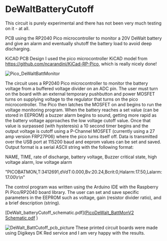 # DeWaltBatteryCutoff
This circuit is purely experimental and there has not been very much testing on it - at all.

PCB using the RP2040 Pico microcontroller to monitor a 20V DeWalt battery and give an alarm and eventually shutoff the battery load to avoid deep discharging.

KiCAD PCB Design
I used the pico microcontroller KiCAD model from https://github.com/ncarandini/KiCad-RP-Pico, which is really nicely done!

![Pico_DeWaltBattMonitor](![rendered_3D_Image_KiCad2](https://user-images.githubusercontent.com/5246863/227246800-28ecda69-5e41-4fba-b494-e9c93554481c.JPG)
)

The circuit uses a RP2040 Pico microcontroller to monitor the battery voltage from a buffered voltage divider on an ADC pin.  The user must turn on the board with an external temporary pushbutton and power MOSFET turns on supplying voltage to the regulator that turns on the pico microcontroller.  The Pico then latches the MOSFET on and begins to run the voltage monitoring program. When the battery reaches a set value (can be stored in EEPROM) a buzzer alarm begins to sound, getting more rapid as the battery voltage approaches the low voltage cutoff value.  Once that value is surpassed (with hysteresis) a 10 second timer begins and the output voltage is cutoff using a P-Channel MOSFET (currently using a 27 amp version FRP27P06) where the pico turns itself off.  Data is transmitted over the USB port at 115200 baud and eeprom values can be set and saved.  Output format is a serial ASCII string with the following format:

NAME, TIME, rate of discharge, battery voltage, Buzzer critical state, high voltage alarm, low voltage alarm

"PICOBATMON,T:3412691,dVdT:0.000,Bv:20.24,Bcrit:0,Halarm:17.50,Lalarm:17.00\r\n"


The control program was written using the Arduino IDE with the Raspberry Pi Pico/RP2040 board library.  The user can set and save specific parameters in the EEPROM such as voltage, gain (resistor divider ratio), and a brief description (string).


[DeWalt_batteryCutoff_schematic.pdf]([PicoDeWalt_BattMonV2 Schematic.pdf](https://github.com/jebradshaw/DeWaltBatteryCutoff/files/11052444/PicoDeWalt_BattMonV2.Schematic.pdf)
)

![DeWalt_BattCutoff_pcb_picture](![20230316_080624_resized](https://user-images.githubusercontent.com/5246863/227247175-fd1eef53-71ab-49b6-8f50-81a639970574.jpg)
)
These printed circuit boards were made using Digikeys DK Red service and I am very happy with the results.
